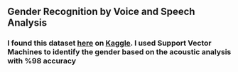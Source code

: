 ## Gender Recognition by Voice and Speech Analysis

### I found this dataset [here](https://www.kaggle.com/primaryobjects/voicegender) on [Kaggle](https://www.kaggle.com/). I used Support Vector Machines to identify the gender based on the acoustic analysis with %98 accuracy
